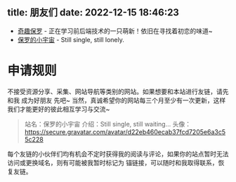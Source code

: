 title: 朋友们
date: 2022-12-15 18:46:23
---

- [奇趣保罗](https://paul.ren) - 正在学习前后端技术的一只萌新！依旧在寻找着初恋的味道~
- [保罗的小宇宙](https://paugram.com) - Still single, still lonely.

# 申请规则

不接受资源分享、采集、网站导航等类别的网站。如果想要和本站进行友链，请先和我 成为好朋友 先吧~
当然，真诚希望你的网站每三个月至少有一次更新，这样我们才能更好的彼此相互学习与交流~

> 站名：保罗的小宇宙
> 介绍：Still single, still waiting...
> 头像：https://secure.gravatar.com/avatar/d22eb460ecab37fcd7205e6a3c55c228

每个友链的小伙伴们均有机会不定时获得我的阅读与评论，如果你的站点暂时无法访问或更换域名，则有可能被我暂时标记为 锚链接，可以随时和我取得联系，恢复友链。
